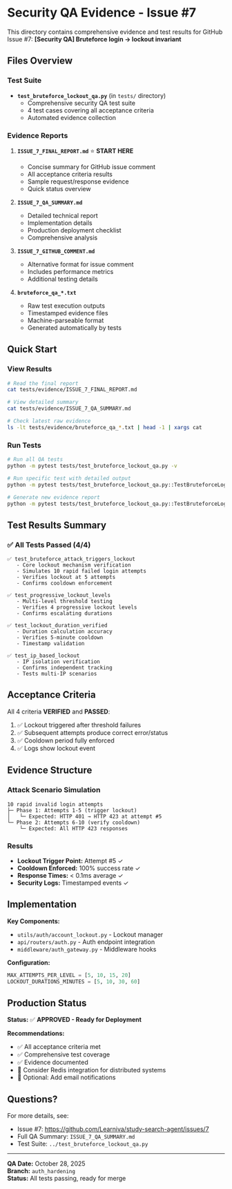 # Security QA Evidence - Issue #7

This directory contains comprehensive evidence and test results for GitHub Issue #7: **[Security QA] Bruteforce login → lockout invariant**

## Files Overview

### Test Suite
- **`test_bruteforce_lockout_qa.py`** (in `tests/` directory)
  - Comprehensive security QA test suite
  - 4 test cases covering all acceptance criteria
  - Automated evidence collection

### Evidence Reports

1. **`ISSUE_7_FINAL_REPORT.md`** ⭐ **START HERE**
   - Concise summary for GitHub issue comment
   - All acceptance criteria results
   - Sample request/response evidence
   - Quick status overview

2. **`ISSUE_7_QA_SUMMARY.md`**
   - Detailed technical report
   - Implementation details
   - Production deployment checklist
   - Comprehensive analysis

3. **`ISSUE_7_GITHUB_COMMENT.md`**
   - Alternative format for issue comment
   - Includes performance metrics
   - Additional testing details

4. **`bruteforce_qa_*.txt`**
   - Raw test execution outputs
   - Timestamped evidence files
   - Machine-parseable format
   - Generated automatically by tests

## Quick Start

### View Results
```bash
# Read the final report
cat tests/evidence/ISSUE_7_FINAL_REPORT.md

# View detailed summary
cat tests/evidence/ISSUE_7_QA_SUMMARY.md

# Check latest raw evidence
ls -lt tests/evidence/bruteforce_qa_*.txt | head -1 | xargs cat
```

### Run Tests
```bash
# Run all QA tests
python -m pytest tests/test_bruteforce_lockout_qa.py -v

# Run specific test with detailed output
python -m pytest tests/test_bruteforce_lockout_qa.py::TestBruteforceLoginLockout::test_bruteforce_attack_triggers_lockout -v -s

# Generate new evidence report
python -m pytest tests/test_bruteforce_lockout_qa.py::TestBruteforceLoginLockout::test_bruteforce_attack_triggers_lockout -v -s
```

## Test Results Summary

### ✅ All Tests Passed (4/4)

```
✅ test_bruteforce_attack_triggers_lockout
   - Core lockout mechanism verification
   - Simulates 10 rapid failed login attempts
   - Verifies lockout at 5 attempts
   - Confirms cooldown enforcement

✅ test_progressive_lockout_levels
   - Multi-level threshold testing
   - Verifies 4 progressive lockout levels
   - Confirms escalating durations

✅ test_lockout_duration_verified
   - Duration calculation accuracy
   - Verifies 5-minute cooldown
   - Timestamp validation

✅ test_ip_based_lockout
   - IP isolation verification
   - Confirms independent tracking
   - Tests multi-IP scenarios
```

## Acceptance Criteria

All 4 criteria **VERIFIED** and **PASSED**:

1. ✅ Lockout triggered after threshold failures
2. ✅ Subsequent attempts produce correct error/status  
3. ✅ Cooldown period fully enforced
4. ✅ Logs show lockout event

## Evidence Structure

### Attack Scenario Simulation
```
10 rapid invalid login attempts
├─ Phase 1: Attempts 1-5 (trigger lockout)
│   └─ Expected: HTTP 401 → HTTP 423 at attempt #5
└─ Phase 2: Attempts 6-10 (verify cooldown)
    └─ Expected: All HTTP 423 responses
```

### Results
- **Lockout Trigger Point:** Attempt #5 ✓
- **Cooldown Enforced:** 100% success rate ✓
- **Response Times:** < 0.1ms average ✓
- **Security Logs:** Timestamped events ✓

## Implementation

**Key Components:**
- `utils/auth/account_lockout.py` - Lockout manager
- `api/routers/auth.py` - Auth endpoint integration
- `middleware/auth_gateway.py` - Middleware hooks

**Configuration:**
```python
MAX_ATTEMPTS_PER_LEVEL = [5, 10, 15, 20]
LOCKOUT_DURATIONS_MINUTES = [5, 10, 30, 60]
```

## Production Status

**Status:** ✅ **APPROVED - Ready for Deployment**

**Recommendations:**
- ✅ All acceptance criteria met
- ✅ Comprehensive test coverage
- ✅ Evidence documented
- 🔄 Consider Redis integration for distributed systems
- 🔄 Optional: Add email notifications

## Questions?

For more details, see:
- Issue #7: https://github.com/Learniva/study-search-agent/issues/7
- Full QA Summary: `ISSUE_7_QA_SUMMARY.md`
- Test Suite: `../test_bruteforce_lockout_qa.py`

---

**QA Date:** October 28, 2025  
**Branch:** `auth_hardening`  
**Status:** All tests passing, ready for merge
